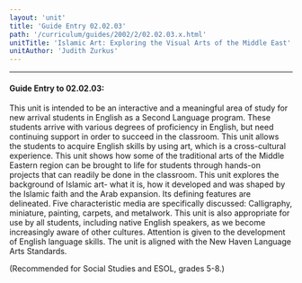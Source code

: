 ```yaml
---
layout: 'unit'
title: 'Guide Entry 02.02.03'
path: '/curriculum/guides/2002/2/02.02.03.x.html'
unitTitle: 'Islamic Art: Exploring the Visual Arts of the Middle East'
unitAuthor: 'Judith Zurkus'
---
```


<body>
<hr/>
 <h4>
  Guide Entry to 02.02.03:
 </h4>
 <p>
  This unit is intended to be an interactive and a meaningful area of study for new arrival students in English as a Second Language program. These students arrive with various degrees of proficiency in English, but need continuing support in order to succeed in the classroom. This unit allows the students to acquire English skills by using art, which is a cross-cultural experience. This unit shows how some of the traditional arts of the Middle Eastern region can be brought to life for students through hands-on projects that can readily be done in the classroom. This unit explores the background of Islamic art- what it is, how it developed and was shaped by the Islamic faith and the Arab expansion. Its defining features are delineated. Five characteristic media are specifically discussed: Calligraphy, miniature, painting, carpets, and metalwork. This unit is also appropriate for use by all students, including native English speakers, as we become increasingly aware of other cultures. Attention is given to the development of English language skills. The unit is aligned with the New Haven Language Arts Standards.
 </p>
<p>
  (Recommended for Social Studies and ESOL, grades 5-8.)
 </p>

</body>
